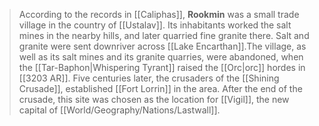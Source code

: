 > According to the records in [[Caliphas]], **Rookmin** was a small trade village in the country of [[Ustalav]]. Its inhabitants worked the salt mines in the nearby hills, and later quarried fine granite there. Salt and granite were sent downriver across [[Lake Encarthan]].The village, as well as its salt mines and its granite quarries, were abandoned, when the [[Tar-Baphon|Whispering Tyrant]] raised the [[Orc|orc]] hordes in [[3203 AR]]. Five centuries later, the crusaders of the [[Shining Crusade]], established [[Fort Lorrin]] in the area. After the end of the crusade, this site was chosen as the location for [[Vigil]], the new capital of [[World/Geography/Nations/Lastwall]].







